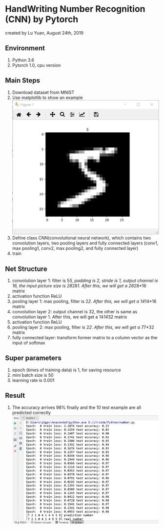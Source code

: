 # HandWriting Number Recognition (CNN) by Pytorch
created by Lu Yuan, August 24th, 2019

## Environment
1. Python 3.6
2. Pytorch 1.0, cpu version

## Main Steps
1. Download dataset from MNIST
2. Use matplotlib to show an example 
![screen ](screencut/1.png)
3. Define class CNN(convolutional neural network), which contains two convolution layers, two pooling layers and fully connected layers (conv1, max pooling1, conv2, max pooling2, and fully connected layer)
4. train

## Net Structure
1. convolution layer 1: filter is 5*5,  padding is 2, stride is 1, output channel is 16, the input picture size is 28*28*1. After this, we will get a 28*28*16 matrix
2. activation function ReLU
3. pooling layer 1: max pooling, filter is 2*2. After this, we will get a 14*14*16 matrix
4. convolution layer 2: output channel is 32, the other is same as convolution layer 1. After this, we will get a 14*14*32 matrix
5. activation function ReLU
6. pooling layer 2: max pooling, filter is 2*2. After this, we will get a 7*7*32 matrix
7. fully connected layer: transform former matrix to a column vector as the input of softmax

## Super parameters
1. epoch (times of training data) is 1, for saving resource
2. mini batch size is 50
3. learning rate is 0.001

## Result 
1. The accuracy arrives 98% finally and the 10 test example are all predicted correctly
![screen ](screencut/2.png)
